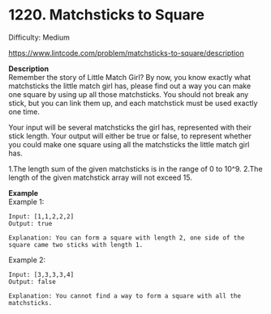 # 1220. Matchsticks to Square

Difficulty: Medium

https://www.lintcode.com/problem/matchsticks-to-square/description

**Description**  
Remember the story of Little Match Girl? By now, you know exactly what matchsticks the little match girl has, please find out a way you can make one square by using up all those matchsticks. You should not break any stick, but you can link them up, and each matchstick must be used exactly one time.

Your input will be several matchsticks the girl has, represented with their stick length. Your output will either be true or false, to represent whether you could make one square using all the matchsticks the little match girl has.

1.The length sum of the given matchsticks is in the range of 0 to 10^9.
2.The length of the given matchstick array will not exceed 15.

**Example**  
Example 1:
```
Input: [1,1,2,2,2]
Output: true

Explanation: You can form a square with length 2, one side of the square came two sticks with length 1.
```
Example 2:
```
Input: [3,3,3,3,4]
Output: false

Explanation: You cannot find a way to form a square with all the matchsticks.
```
